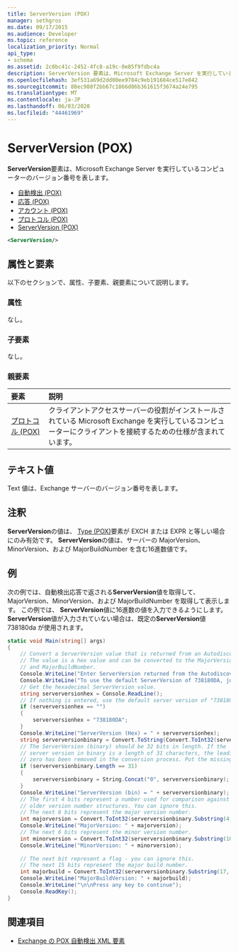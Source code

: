 ```yaml
---
title: ServerVersion (POX)
manager: sethgros
ms.date: 09/17/2015
ms.audience: Developer
ms.topic: reference
localization_priority: Normal
api_type:
- schema
ms.assetid: 2c0bc41c-2452-4fc8-a19c-0e85f9fdbc4a
description: ServerVersion 要素は、Microsoft Exchange Server を実行しているコンピューターのバージョン番号を表します。
ms.openlocfilehash: 3ef531a69d2dd00ee9784c9eb191684ce517e842
ms.sourcegitcommit: 88ec988f2bb67c1866d06b361615f3674a24e795
ms.translationtype: MT
ms.contentlocale: ja-JP
ms.lasthandoff: 06/03/2020
ms.locfileid: "44461969"
---
```

# <a name="serverversion-pox"></a>ServerVersion (POX)

**ServerVersion**要素は、Microsoft Exchange Server を実行しているコンピューターのバージョン番号を表します。 
  
- [自動検出 (POX)](autodiscover-pox.md) 
- [応答 (POX)](response-pox.md)
- [アカウント (POX)](account-pox.md)
- [プロトコル (POX)](protocol-pox.md)
- [ServerVersion (POX)](serverversion-pox.md)
  
```xml
<ServerVersion/>
```

## <a name="attributes-and-elements"></a>属性と要素

以下のセクションで、属性、子要素、親要素について説明します。
  
### <a name="attributes"></a>属性

なし。
  
### <a name="child-elements"></a>子要素

なし。
  
### <a name="parent-elements"></a>親要素

|**要素**|**説明**|
|:-----|:-----|
|[プロトコル (POX)](protocol-pox.md) <br/> |クライアントアクセスサーバーの役割がインストールされている Microsoft Exchange を実行しているコンピューターにクライアントを接続するための仕様が含まれています。  <br/> |
   
## <a name="text-value"></a>テキスト値

Text 値は、Exchange サーバーのバージョン番号を表します。
  
## <a name="remarks"></a>注釈

**ServerVersion**の値は、 [Type (POX)](type-pox.md)要素が EXCH または EXPR と等しい場合にのみ有効です。 **ServerVersion**の値は、サーバーの MajorVersion、MinorVersion、および MajorBuildNumber を含む16進数値です。 
  
## <a name="example"></a>例

次の例では、自動検出応答で返される**ServerVersion**値を取得して、MajorVersion、MinorVersion、および MajorBuildNumber を取得して表示します。 この例では、 **ServerVersion**値に16進数の値を入力できるようにします。 **ServerVersion**値が入力されていない場合は、既定の**ServerVersion**値738180da が使用されます。 
  
```csharp
static void Main(string[] args)
{
    // Convert a ServerVersion value that is returned from an Autodiscover request.
    // The value is a hex value and can be converted to the MajorVersion, MinorVersion,
    // and MajorBuildNumber.
    Console.WriteLine("Enter ServerVersion returned from the Autodiscover (eg. 738180DA) and Enter.");
    Console.WriteLine("To use the default ServerVersion of 738180DA, just hit Enter.");
    // Get the hexadecimal ServerVersion value.
    string serverversionhex = Console.ReadLine();
    // If nothing is entered, use the default server version of "738180DA"
    if (serverversionhex == "")
    {
        serverversionhex = "738180DA";
    }
    Console.WriteLine("ServerVersion (Hex) = " + serverversionhex);
    string serverversionbinary = Convert.ToString(Convert.ToInt32(serverversionhex, 16), 2);
    // The ServerVersion (binary) should be 32 bits in length. If the 
    // server version in binary is a length of 31 characters, the leading
    // zero has been removed in the conversion process. Put the missing zero back.
    if (serverversionbinary.Length == 31)
    {
        serverversionbinary = String.Concat("0", serverversionbinary);
    }
    Console.WriteLine("ServerVersion (bin) = " + serverversionbinary);
    // The first 4 bits represent a number used for comparison against  
    // older version number structures. You can ignore this.
    // The next 6 bits represent the major version number.
    int majorversion = Convert.ToInt32(serverversionbinary.Substring(4, 6), 2);
    Console.WriteLine("MajorVersion: " + majorversion);
    // The next 6 bits represent the minor version number.
    int minorversion = Convert.ToInt32(serverversionbinary.Substring(10, 6), 2);
    Console.WriteLine("MinorVersion: " + minorversion);
    
    // The next bit represent a flag - you can ignore this.
    // The next 15 bits represent the major build number.
    int majorbuild = Convert.ToInt32(serverversionbinary.Substring(17, 15), 2);
    Console.WriteLine("MajorBuildVersion: " + majorbuild);
    Console.WriteLine("\n\nPress any key to continue");
    Console.ReadKey();
}
```

## <a name="see-also"></a>関連項目

- [Exchange の POX 自動検出 XML 要素](pox-autodiscover-xml-elements-for-exchange.md)

